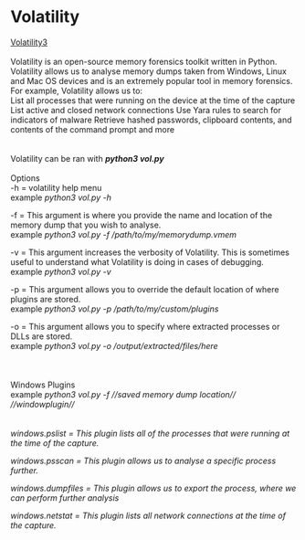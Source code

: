 # Volatility

<a href="https://github.com/volatilityfoundation/volatility3">	Volatility3</a>  <br><br>
Volatility is an open-source memory forensics toolkit written in Python. Volatility allows us to analyse memory dumps taken from Windows, Linux and Mac OS devices and is an extremely popular tool in memory forensics. For example, Volatility allows us to:
<br>
List all processes that were running on the device at the time of the capture
List active and closed network connections
Use Yara rules to search for indicators of malware
Retrieve hashed passwords, clipboard contents, and contents of the command prompt and more
<br>
<br>
<br>
Volatility can be ran with <i><b>python3 vol.py</b></i>
<br>
<br>Options
<br>
-h = volatility help menu <br>
example <i>python3 vol.py -h </i>

-f = This argument is where you provide the name and location of the memory dump that you wish to analyse. <br>
example <i>python3 vol.py -f /path/to/my/memorydump.vmem </i> <br>

-v = This argument increases the verbosity of Volatility. This is sometimes useful to understand what Volatility is doing in cases of debugging. <br>
example <i>python3 vol.py -v </i>  <br>

-p = This argument allows you to override the default location of where plugins are stored. <br>
example <i>python3 vol.py -p /path/to/my/custom/plugins</i> <br>

-o = This argument allows you to specify where extracted processes or DLLs are stored. <br>
example <i>python3 vol.py -o /output/extracted/files/here</i> <br>
<br><br><br>
Windows Plugins <br>
example <i>python3 vol.py -f //saved memory dump location// //windowplugin// <i><br>
 <br><br>
windows.pslist = This plugin lists all of the processes that were running at the time of the capture.<br>
 
windows.psscan	= This plugin allows us to analyse a specific process further.<br>
 
windows.dumpfiles = This plugin allows us to export the process, where we can perform further analysis <br>
 
windows.netstat	= This plugin lists all network connections at the time of the capture. <br>
